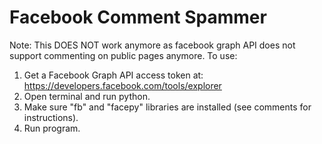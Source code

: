 Facebook Comment Spammer
========================
Note: This DOES NOT work anymore as facebook graph API does not support commenting on public pages anymore.
To use:  
1. Get a Facebook Graph API access token at: https://developers.facebook.com/tools/explorer  
2. Open terminal and run python.  
3. Make sure "fb" and "facepy" libraries are installed (see comments for instructions).  
4. Run program.  
  
